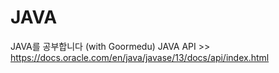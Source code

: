 # JAVA
JAVA를 공부합니다 (with Goormedu)
JAVA API >> https://docs.oracle.com/en/java/javase/13/docs/api/index.html

